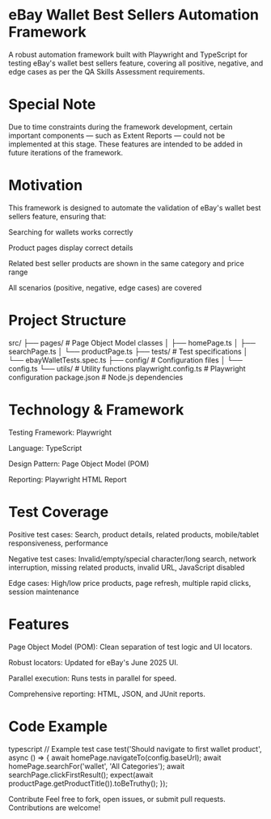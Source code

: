 # eBay Wallet Best Sellers Automation Framework
A robust automation framework built with Playwright and TypeScript for testing eBay's wallet best sellers feature, covering all positive, negative, and edge cases as per the QA Skills Assessment requirements.

# Special Note
Due to time constraints during the framework development, certain important components — such as Extent Reports — could not be implemented at this stage. These features are intended to be added in future iterations of the framework.

# Motivation
This framework is designed to automate the validation of eBay's wallet best sellers feature, ensuring that:

Searching for wallets works correctly

Product pages display correct details

Related best seller products are shown in the same category and price range

All scenarios (positive, negative, edge cases) are covered

 # Project Structure
src/
├── pages/            # Page Object Model classes
│   ├── homePage.ts
│   ├── searchPage.ts
│   └── productPage.ts
├── tests/            # Test specifications
│   └── ebayWalletTests.spec.ts
├── config/           # Configuration files
│   └── config.ts
└── utils/            # Utility functions
playwright.config.ts  # Playwright configuration
package.json          # Node.js dependencies


# Technology & Framework
Testing Framework: Playwright

Language: TypeScript

Design Pattern: Page Object Model (POM)

Reporting: Playwright HTML Report

# Test Coverage
Positive test cases: Search, product details, related products, mobile/tablet responsiveness, performance

Negative test cases: Invalid/empty/special character/long search, network interruption, missing related products, invalid URL, JavaScript disabled

Edge cases: High/low price products, page refresh, multiple rapid clicks, session maintenance

# Features
Page Object Model (POM): Clean separation of test logic and UI locators.

Robust locators: Updated for eBay's June 2025 UI.

Parallel execution: Runs tests in parallel for speed.

Comprehensive reporting: HTML, JSON, and JUnit reports.



# Code Example
typescript
// Example test case
test('Should navigate to first wallet product', async () => {
  await homePage.navigateTo(config.baseUrl);
  await homePage.searchFor('wallet', 'All Categories');
  await searchPage.clickFirstResult();
  expect(await productPage.getProductTitle()).toBeTruthy();
});

Contribute
Feel free to fork, open issues, or submit pull requests. Contributions are welcome!



